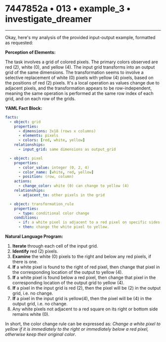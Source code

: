# 7447852a • 013 • example_3 • investigate_dreamer

---
Okay, here's my analysis of the provided input-output example, formatted as requested:

**Perception of Elements:**

The task involves a grid of colored pixels. The primary colors observed are red (2), white (0), and yellow (4). The input grid transforms into an output grid of the same dimensions. The transformation seems to involve a selective replacement of white (0) pixels with yellow (4) pixels, based on the positions of red (2) pixels. It's a local operation as values change due to adjacent pixels, and the transformation appears to be row-independent, meaning the same operation is performed at the same row index of each grid, and on each row of the grids.

**YAML Fact Block:**



```yaml
facts:
  - object: grid
    properties:
      - dimensions: 3x18 (rows x columns)
      - elements: pixels
      - colors: [red, white, yellow]
    relationships:
      - input_grid: same dimensions as output_grid

  - object: pixel
    properties:
      - color_value: integer (0, 2, 4)
      - color_name: [white, red, yellow]
      - position: (row, column)
    actions:
      - change_color: white (0) can change to yellow (4)
    relationships:
      - adjacent_to: other pixels in the grid

  - object: transformation_rule
    properties:
      - type: conditional color change
    conditions:
      - if: a white pixel is adjacent to a red pixel on specific sides.
      - then: change the white pixel to yellow.
```



**Natural Language Program:**

1.  **Iterate** through each cell of the input grid.
2.  **Identify** red (2) pixels.
3.  **Examine** the white (0) pixels to the right and below any red pixels, if there is one.
4.  **If** a white pixel is found to the right of red pixel, then change that pixel in the corresponding location of the output to yellow (4).
5.  **If** a white pixel is found below a red pixel, then change that pixel in the corresponding location of the output grid to yellow (4).
6. **If** a pixel in the input grid is red (2), then the pixel will be (2) in the output grid, i.e. no change.
7. **If** a pixel in the input grid is yellow(4), then the pixel will be (4) in the output grid, i.e. no change.
8. Any white pixels not adjacent to a red square on its right or bottom side remains white (0).

In short, the color change rule can be expressed as: *Change a white pixel to yellow if it is immediately to the right or immediately below a red pixel, otherwise keep their original color*.

